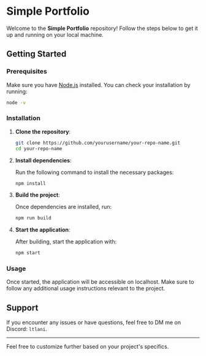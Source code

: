 # Simple Portfolio

Welcome to the **Simple Portfolio** repository! Follow the steps below to get it up and running on your local machine.

## Getting Started

### Prerequisites

Make sure you have [Node.js](https://nodejs.org/) installed. You can check your installation by running:

```bash
node -v
```

### Installation

1. **Clone the repository**:

   ```bash
   git clone https://github.com/yourusername/your-repo-name.git
   cd your-repo-name
   ```

2. **Install dependencies**:

   Run the following command to install the necessary packages:

   ```bash
   npm install
   ```

3. **Build the project**:

   Once dependencies are installed, run:

   ```bash
   npm run build
   ```

4. **Start the application**:

   After building, start the application with:

   ```bash
   npm start
   ```

### Usage

Once started, the application will be accessible on localhost. Make sure to follow any additional usage instructions relevant to the project.

## Support

If you encounter any issues or have questions, feel free to DM me on Discord: `ltlani`.

---

Feel free to customize further based on your project's specifics.
